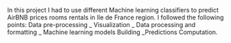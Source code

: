 In this project I had to use different Machine learning classifiers to predict AirBNB prices rooms rentals in Ile de France region.
I followed the following points: Data pre-processing _ Visualization _ Data processing and formatting _ Machine learning models Building _Predictions Computation.  

